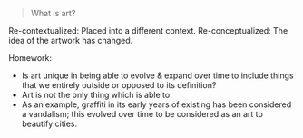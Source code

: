 > What is art?

Re-contextualized: Placed into a different context.
Re-conceptualized: The idea of the artwork has changed.

Homework:
- Is art unique in being able to evolve & expand over time to include things that we entirely outside or opposed to its definition?
- Art is not the only thing which is able to 
- As an example, graffiti in its early years of existing has been considered a vandalism; this evolved over time to be considered as an art to beautify cities.